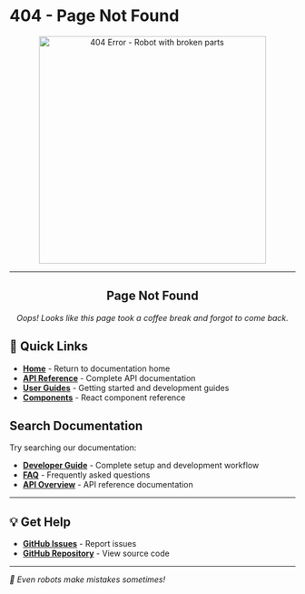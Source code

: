 # 404 - Page Not Found

<div align="center">
  <img src="/Uptime-Watcher/assets/images/404-robot.png" alt="404 Error - Robot with broken parts" width="400">
</div>

---

<div align="center">

## Page Not Found

*Oops! Looks like this page took a coffee break and forgot to come back.*

</div>

## 🚀 Quick Links

- **[Home](/Uptime-Watcher)** - Return to documentation home
- **[API Reference](/Uptime-Watcher/api)** - Complete API documentation
- **[User Guides](/Uptime-Watcher/guides)** - Getting started and development guides
- **[Components](/Uptime-Watcher/component-docs)** - React component reference

## Search Documentation

Try searching our documentation:

- **[Developer Guide](/Uptime-Watcher/guides/Developer-Guide)** - Complete setup and development workflow
- **[FAQ](Uptime-Watcher/guides/FAQ)** - Frequently asked questions
- **[API Overview](/Uptime-Watcher/api/)** - API reference documentation

---

## 💡 Get Help

- **[GitHub Issues](https://github.com/Nick2bad4u/Uptime-Watcher/issues)** - Report issues
- **[GitHub Repository](https://github.com/Nick2bad4u/Uptime-Watcher)** - View source code

---

*🤖 Even robots make mistakes sometimes!*
